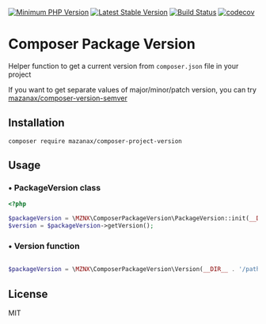 [![Minimum PHP Version](https://img.shields.io/badge/php-%3E%3D%207.4-8892BF.svg?style=flat-square)](https://php.net/)
[![Latest Stable Version](https://poser.pugx.org/mazanax/composer-project-version/v/stable)](https://packagist.org/packages/mazanax/composer-project-version)
[![Build Status](https://travis-ci.com/mazanax/composer-package-version.svg?branch=master&status=started)](https://travis-ci.com/github/mazanax/composer-package-version)
[![codecov](https://codecov.io/gh/mazanax/composer-package-version/branch/master/graph/badge.svg?token=dZRpIiX3kg)](https://codecov.io/gh/mazanax/composer-package-version)

# Composer Package Version
Helper function to get a current version from `composer.json` file in your project

If you want to get separate values of major/minor/patch version, you can try [mazanax/composer-version-semver](https://packagist.org/packages/mazanax/composer-version-semver)

## Installation
`composer require mazanax/composer-project-version`

## Usage

### &bull; PackageVersion class
```php
<?php

$packageVersion = \MZNX\ComposerPackageVersion\PackageVersion::init(__DIR__ . '/path/to/composer.json');
$version = $packageVersion->getVersion();
```

### &bull; Version function
```php

$packageVersion = \MZNX\ComposerPackageVersion\Version(__DIR__ . '/path/to/composer.json');
```

## License

MIT